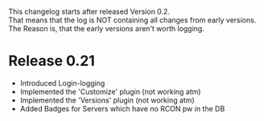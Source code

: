 This changelog starts after released Version 0.2.  
That means that the log is NOT containing all changes from early versions.  
The Reason is, that the early versions aren't worth logging.  
# Release 0.21  
- Introduced Login-logging  
- Implemented the 'Customize' plugin (not working atm)
- Implemented the 'Versions' plugin (not working atm)
- Added Badges for Servers which have no RCON pw in the DB
